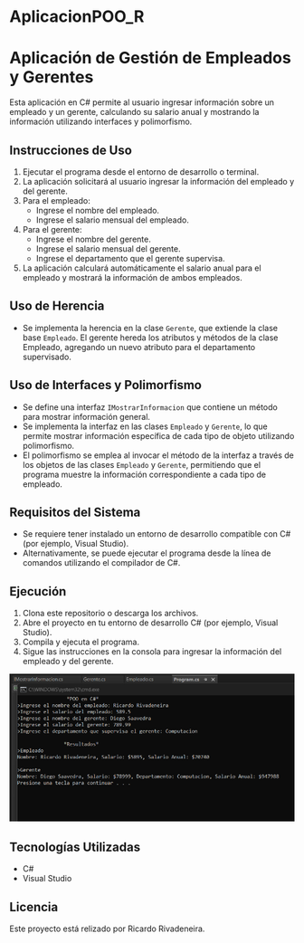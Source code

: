 # AplicacionPOO_R
# Aplicación de Gestión de Empleados y Gerentes

Esta aplicación en C# permite al usuario ingresar información sobre un empleado y un gerente, calculando su salario anual y mostrando la información utilizando interfaces y polimorfismo.

## Instrucciones de Uso

1. Ejecutar el programa desde el entorno de desarrollo o terminal.
2. La aplicación solicitará al usuario ingresar la información del empleado y del gerente.
3. Para el empleado:
   - Ingrese el nombre del empleado.
   - Ingrese el salario mensual del empleado.
4. Para el gerente:
   - Ingrese el nombre del gerente.
   - Ingrese el salario mensual del gerente.
   - Ingrese el departamento que el gerente supervisa.
5. La aplicación calculará automáticamente el salario anual para el empleado y mostrará la información de ambos empleados.

## Uso de Herencia

- Se implementa la herencia en la clase `Gerente`, que extiende la clase base `Empleado`. El gerente hereda los atributos y métodos de la clase Empleado, agregando un nuevo atributo para el departamento supervisado.

## Uso de Interfaces y Polimorfismo

- Se define una interfaz `IMostrarInformacion` que contiene un método para mostrar información general.
- Se implementa la interfaz en las clases `Empleado` y `Gerente`, lo que permite mostrar información específica de cada tipo de objeto utilizando polimorfismo.
- El polimorfismo se emplea al invocar el método de la interfaz a través de los objetos de las clases `Empleado` y `Gerente`, permitiendo que el programa muestre la información correspondiente a cada tipo de empleado.

## Requisitos del Sistema

- Se requiere tener instalado un entorno de desarrollo compatible con C# (por ejemplo, Visual Studio).
- Alternativamente, se puede ejecutar el programa desde la línea de comandos utilizando el compilador de C#.

## Ejecución

1. Clona este repositorio o descarga los archivos.
2. Abre el proyecto en tu entorno de desarrollo C# (por ejemplo, Visual Studio).
3. Compila y ejecuta el programa.
4. Sigue las instrucciones en la consola para ingresar la información del empleado y del gerente.

<img src="Evidencia_Funcionamiento.png" alt="Evidencia" width="600"/>

## Tecnologías Utilizadas

- C#
- Visual Studio

## Licencia

Este proyecto está relizado por Ricardo Rivadeneira.
